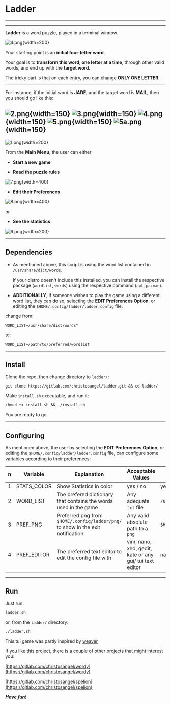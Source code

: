 # Ladder

---

---
**Ladder** is a word  puzzle, played in a terminal window.

![4.png](screenshots/4.png){width=200}



Your starting point is an **initial four-letter word**.

Your goal is to **transform  this word, one letter at a time**, through other valid words,
and end up with  the **target word.**

The tricky part is that on each entry, you can change **ONLY ONE LETTER**.



---

For instance, if the initial word is **JADE**, and the target word is **MAIL**, then you should go like this:

![2.png](screenshots/2.png){width=150}
![3.png](screenshots/3.png){width=150}
![4.png](screenshots/4.png){width=150}
![5.png](screenshots/5.png){width=150}
![5a.png](screenshots/5a.png){width=150}
---


![1.png](screenshots/1.png){width=200}




From the **Main Menu**, the user can either

- **Start a new game**

- **Read the puzzle rules**

![7.png](screenshots/7.png){width=400}

- **Edit their Preferences**

![8.png](screenshots/8.png){width=400}

or

- **See the statistics**

 ![6.png](screenshots/6.png){width=200}

---



## Dependencies

* As mentioned above, this script is using the word list contained in `/usr/share/dict/words`.

  If your distro doesn't include this installed, you can install the respective package (`wordlist`, `words`) using the respective command (`apt`, `pacman`).

* **ADDITIONALLY**, if someone wishes to play the game using a different word list, they can do so, selecting the **EDIT Preferences Option**, or editing the `$HOME/.config/ladder/ladder.config` file.

change from:

```
WORD_LIST=/usr/share/dict/words"
```
to:

```
WORD_LIST=/path/to/preferred/wordlist
```


---
## Install

Clone the repo, then change directory to `ladder/`:
```
git clone https://gitlab.com/christosangel/ladder.git && cd ladder/
```

Make  `install.sh` executable, and run it:

```
chmod +x install.sh && ./install.sh
```

You are ready to go.

---
## Configuring

As mentioned above, the user by selecting  the **EDIT Preferences Option**, or editing the `$HOME/.config/ladder/ladder.config` file, can configure some variables according to their preferences:

|n|Variable|Explanation|Acceptable Values| Default Value|
|---|---|---|---|---|
|1|STATS_COLOR|Show Statistics in color | yes / no| yes|
|2|WORD_LIST|The prefered dictionary that contains the words used in the game|Any adequate `txt` file| `/usr/share/dict/words`|
|3|PREF_PNG |Preferred png from `$HOME/.config/ladder/png/` to show in the exit notification|Any valid absolute path to a `png`| `$HOME/.config/ladder/png/l1.png`|
|4|PREF_EDITOR|The preferred text editor to edit the config file with|vim, nano, xed, gedit, kate or any gui/ tui text editor| nano|

---
## Run

Just run:

```
ladder.sh
```
or, from the `ladder/` directory:

```
./ladder.sh
```

This tui game was partly inspired by [weaver](https://weavergame.org/)

If you like this project, there is a couple of other projects that might interest you:

[https://gitlab.com/christosangel/wordy](https://gitlab.com/christosangel/wordy)

[https://gitlab.com/christosangel/spelion](https://gitlab.com/christosangel/spelion)

***Have fun!***
